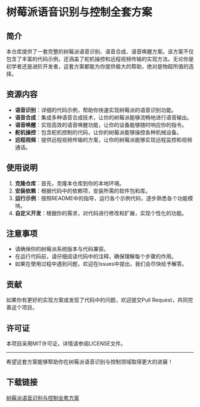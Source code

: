 # 树莓派语音识别与控制全套方案

## 简介
本仓库提供了一套完整的树莓派语音识别、语音合成、语音唤醒方案。该方案不仅包含了丰富的代码示例，还涵盖了舵机操控和远程视频传输的实现方法。无论你是初学者还是进阶开发者，这套方案都能为你提供极大的帮助，绝对是物超所值的选择。

## 资源内容
- **语音识别**：详细的代码示例，帮助你快速实现树莓派的语音识别功能。
- **语音合成**：集成多种语音合成技术，让你的树莓派能够流畅地进行语音输出。
- **语音唤醒**：实现高效的语音唤醒功能，让你的设备能够随时响应你的指令。
- **舵机操控**：包含舵机控制的代码，让你的树莓派能够操控各种机械设备。
- **远程视频**：提供远程视频传输的方案，让你的树莓派能够实现远程监控和视频通话。

## 使用说明
1. **克隆仓库**：首先，克隆本仓库到你的本地环境。
2. **安装依赖**：根据代码中的依赖项，安装所需的软件包和库。
3. **运行示例**：按照README中的指导，运行各个示例代码，逐步熟悉各个功能模块。
4. **自定义开发**：根据你的需求，对代码进行修改和扩展，实现个性化的功能。

## 注意事项
- 请确保你的树莓派系统版本与代码兼容。
- 在运行代码前，请仔细阅读代码中的注释，确保理解每个步骤的作用。
- 如果在使用过程中遇到问题，欢迎在Issues中提出，我们会尽快给予解答。

## 贡献
如果你有更好的实现方案或发现了代码中的问题，欢迎提交Pull Request，共同完善这个项目。

## 许可证
本项目采用MIT许可证，详情请参阅LICENSE文件。

---

希望这套方案能够帮助你在树莓派语音识别与控制领域取得更大的进展！

## 下载链接

[树莓派语音识别与控制全套方案](https://pan.quark.cn/s/0836e89e8d37)